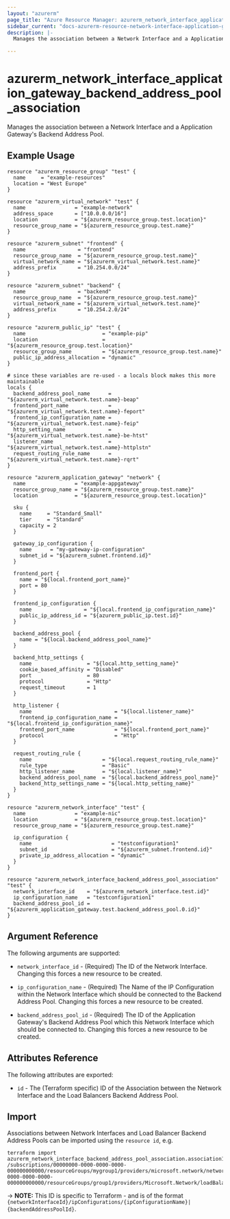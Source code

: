 ```yaml
---
layout: "azurerm"
page_title: "Azure Resource Manager: azurerm_network_interface_application_gateway_backend_address_pool_association"
sidebar_current: "docs-azurerm-resource-network-interface-application-gateway-backend-address-pool-association"
description: |-
  Manages the association between a Network Interface and a Application Gateway's Backend Address Pool.

---
```


# azurerm_network_interface_application_gateway_backend_address_pool_association

Manages the association between a Network Interface and a Application Gateway's Backend Address Pool.

## Example Usage

```hcl
resource "azurerm_resource_group" "test" {
  name     = "example-resources"
  location = "West Europe"
}

resource "azurerm_virtual_network" "test" {
  name                = "example-network"
  address_space       = ["10.0.0.0/16"]
  location            = "${azurerm_resource_group.test.location}"
  resource_group_name = "${azurerm_resource_group.test.name}"
}

resource "azurerm_subnet" "frontend" {
  name                 = "frontend"
  resource_group_name  = "${azurerm_resource_group.test.name}"
  virtual_network_name = "${azurerm_virtual_network.test.name}"
  address_prefix       = "10.254.0.0/24"
}

resource "azurerm_subnet" "backend" {
  name                 = "backend"
  resource_group_name  = "${azurerm_resource_group.test.name}"
  virtual_network_name = "${azurerm_virtual_network.test.name}"
  address_prefix       = "10.254.2.0/24"
}

resource "azurerm_public_ip" "test" {
  name                         = "example-pip"
  location                     = "${azurerm_resource_group.test.location}"
  resource_group_name          = "${azurerm_resource_group.test.name}"
  public_ip_address_allocation = "dynamic"
}

# since these variables are re-used - a locals block makes this more maintainable
locals {
  backend_address_pool_name      = "${azurerm_virtual_network.test.name}-beap"
  frontend_port_name             = "${azurerm_virtual_network.test.name}-feport"
  frontend_ip_configuration_name = "${azurerm_virtual_network.test.name}-feip"
  http_setting_name              = "${azurerm_virtual_network.test.name}-be-htst"
  listener_name                  = "${azurerm_virtual_network.test.name}-httplstn"
  request_routing_rule_name      = "${azurerm_virtual_network.test.name}-rqrt"
}

resource "azurerm_application_gateway" "network" {
  name                = "example-appgateway"
  resource_group_name = "${azurerm_resource_group.test.name}"
  location            = "${azurerm_resource_group.test.location}"

  sku {
    name     = "Standard_Small"
    tier     = "Standard"
    capacity = 2
  }

  gateway_ip_configuration {
    name      = "my-gateway-ip-configuration"
    subnet_id = "${azurerm_subnet.frontend.id}"
  }

  frontend_port {
    name = "${local.frontend_port_name}"
    port = 80
  }

  frontend_ip_configuration {
    name                 = "${local.frontend_ip_configuration_name}"
    public_ip_address_id = "${azurerm_public_ip.test.id}"
  }

  backend_address_pool {
    name = "${local.backend_address_pool_name}"
  }

  backend_http_settings {
    name                  = "${local.http_setting_name}"
    cookie_based_affinity = "Disabled"
    port                  = 80
    protocol              = "Http"
    request_timeout       = 1
  }

  http_listener {
    name                           = "${local.listener_name}"
    frontend_ip_configuration_name = "${local.frontend_ip_configuration_name}"
    frontend_port_name             = "${local.frontend_port_name}"
    protocol                       = "Http"
  }

  request_routing_rule {
    name                       = "${local.request_routing_rule_name}"
    rule_type                  = "Basic"
    http_listener_name         = "${local.listener_name}"
    backend_address_pool_name  = "${local.backend_address_pool_name}"
    backend_http_settings_name = "${local.http_setting_name}"
  }
}

resource "azurerm_network_interface" "test" {
  name                = "example-nic"
  location            = "${azurerm_resource_group.test.location}"
  resource_group_name = "${azurerm_resource_group.test.name}"

  ip_configuration {
    name                          = "testconfiguration1"
    subnet_id                     = "${azurerm_subnet.frontend.id}"
    private_ip_address_allocation = "dynamic"
  }
}

resource "azurerm_network_interface_backend_address_pool_association" "test" {
  network_interface_id    = "${azurerm_network_interface.test.id}"
  ip_configuration_name   = "testconfiguration1"
  backend_address_pool_id = "${azurerm_application_gateway.test.backend_address_pool.0.id}"
}
```

## Argument Reference

The following arguments are supported:

* `network_interface_id` - (Required) The ID of the Network Interface. Changing this forces a new resource to be created.

* `ip_configuration_name` - (Required) The Name of the IP Configuration within the Network Interface which should be connected to the Backend Address Pool. Changing this forces a new resource to be created.

* `backend_address_pool_id` - (Required) The ID of the Application Gateway's Backend Address Pool which this Network Interface which should be connected to. Changing this forces a new resource to be created.

## Attributes Reference

The following attributes are exported:

* `id` - The (Terraform specific) ID of the Association between the Network Interface and the Load Balancers Backend Address Pool.

## Import

Associations between Network Interfaces and Load Balancer Backend Address Pools can be imported using the `resource id`, e.g.


```shell
terraform import azurerm_network_interface_backend_address_pool_association.association1 /subscriptions/00000000-0000-0000-0000-000000000000/resourceGroups/mygroup1/providers/microsoft.network/networkInterfaces/nic1/ipConfigurations/example|/subscriptions/00000000-0000-0000-0000-000000000000/resourceGroups/group1/providers/Microsoft.Network/loadBalancers/lb1/backendAddressPools/pool1
```

-> **NOTE:** This ID is specific to Terraform - and is of the format `{networkInterfaceId}/ipConfigurations/{ipConfigurationName}|{backendAddressPoolId}`.
